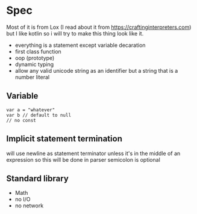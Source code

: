 # Spec
Most of it is from Lox (I read about it from https://craftinginterpreters.com) but I like kotlin so i will try to make this thing look like it.

- everything is a statement except variable decaration
- first class function
- oop (prototype)
- dynamic typing
- allow any valid unicode string as an identifier but a string that is a number literal

## Variable
```
var a = "whatever" 
var b // default to null
// no const
```

## Implicit statement termination
will use newline as statement terminator unless it's in the middle of an expression 
so this will be done in parser
semicolon is optional


## Standard library
- Math
- no I/O
- no network